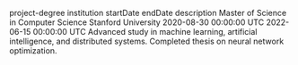 project-degree	institution	startDate	endDate	description
Master of Science in Computer Science	Stanford University	2020-08-30 00:00:00 UTC	2022-06-15 00:00:00 UTC	Advanced study in machine learning, artificial intelligence, and distributed systems. Completed thesis on neural network optimization.
